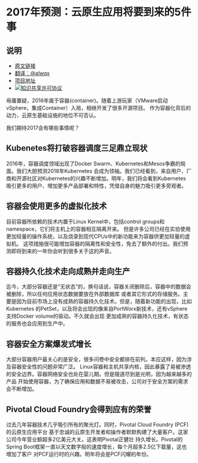 # 2017年预测：云原生应用将要到来的5件事

## 说明
- [原文链接](http://www.pcquest.com/2017-predictions-five-things-to-come-for-cloud-native-applications/)
- [翻译：@alwqx](https://github.com/alwqx)
- [项目地址](https://github.com/alwqx/translate)
- <a rel="license" href="http://creativecommons.org/licenses/by-nc/4.0/"><img alt="知识共享许可协议" style="border-width:0" src="https://i.creativecommons.org/l/by-nc/4.0/80x15.png" /></a>

毋庸置疑，2016年属于容器(container)。随着上游玩家（VMware启动vSphere，集成Container）入局，相继开发了很多开源项目。
作为容器化背后的动力，云原生基础设施的地位不可否认。

我们期待2017会有哪些事情呢？

## Kubenetes将打破容器调度三足鼎立现状
2016年，容器调度领域出现了Docker Swarm、Kubernetes和Mesos争霸的局面。我们大胆预测2018年Kubernetes
会成为领袖。我们已经看到，来自用户、厂商和开源社区对Kubernetes的兴趣不断增加。明年，我们将会看到Kubernetes
吸引更多的用户、增加更多产品部署和特性，凭借自身的魅力吸引更多旁观者。

## 容器会使用更多的虚拟化技术
目前容器所依赖的技术内置于Linux Kernel中，包括control groups和namespace，它们将主机上的容器相互隔离开来。
但是许多公司已经在实验使用更加轻量的操作系统，以及烧录到现代CPUs中的新功能来为容器供更加轻量的虚拟机。
这项措施很可能增加容器的隔离性和安全性，免去了额外的付出。我们预测即将到来的一年你会听到很多关于这的声音。

## 容器持久化技术走向成熟并走向生产
迄今，大部分容器还是“无状态”的，换句话说，容器关闭删除后，容器中的数据会被删除，所以任何应用状态数据要放在外部数据库
或者其它形式的存储服务。主要是因为目前市场上没有成熟的容器持久化技术。但是，随着新功能的出现，比如Kubernetes
的PetSet，以及将会出现的像来自PortWorx新技术，还有vSphere支持Docker volume的驱动。不久就会出现
更加成熟的容器持久化技术，有状态的服务也会应用到生产中。

## 容器安全方案爆发式增长
大部分容器用户最关心的是安全，很多问卷中安全都排在前列。本应这样，因为涉及容器安全性的问题非常广泛。
Linux容器和主机共享内核，因此暴露了易被渗透的安全边界。容器网络安全也处在婴儿期。但是隧道尽到是光明，因为越来越多的产品
开始使用容器，为了确保应用和数据不易被攻击，公司对于安全方案的需求会不断增加。

## Pivotal Cloud Foundry会得到应有的荣誉
过去几年容器技术几乎吸引所有的聚光灯。同时，Pivotal Cloud Foundry (PCF)的云原生应用平台
基于忠诚的云原生开发者和操作者默默构建了大量客户。这家公司今年营业额超多2亿美元大关。这表明Pivotal正健壮
持久增长。Pivotal的Spring Boot框架一直以天文数字般的速度增长，每个月超多2.5亿下载量，这也增加了客户
对PCF运行时的兴趣。明年将会是PCF闪耀的年份。
